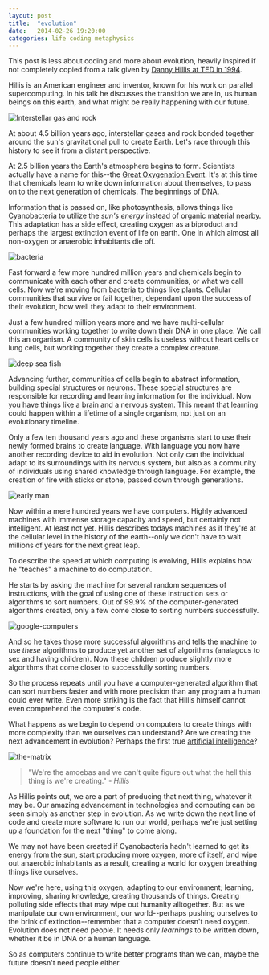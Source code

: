 ```yaml
---
layout: post
title:  "evolution"
date:   2014-02-26 19:20:00
categories: life coding metaphysics
---
```


This post is less about coding and more about evolution, heavily inspired if not completely copied from a talk given by [Danny Hillis at TED in 1994][hillis].

Hillis is an American engineer and inventor, known for his work on parallel supercomputing. In his talk he discusses the transition we are in, us human beings on this earth, and what might be really happening with our future.

![Interstellar gas and rock][gases]

At about 4.5 billion years ago, interstellar gases and rock bonded together around the sun's gravitational pull to create Earth. Let's race through this history to see it from a distant perspective.

At 2.5 billion years the Earth's atmosphere begins to form. Scientists actually have a name for this--the [Great Oxygenation Event][GOE]. It's at this time that chemicals learn to write down information about themselves, to pass on to the next generation of chemicals. The beginnings of DNA.

Information that is passed on, like photosynthesis, allows things like Cyanobacteria to utilize the _sun's energy_ instead of organic material nearby. This adaptation has a side effect, creating oxygen as a biproduct and perhaps the largest extinction event of life on earth. One in which almost all non-oxygen or anaerobic inhabitants die off.

![bacteria][bacteria]

Fast forward a few more hundred million years and chemicals begin to communicate with each other and create communities, or what we call cells. Now we're moving from bacteria to things like plants. Cellular communities that survive or fail together, dependant upon the success of their evolution, how well they adapt to their environment.

Just a few hundred million years more and we have multi-cellular communities working together to write down their DNA in one place. We call this an organism. A community of skin cells is useless without heart cells or lung cells, but working together they create a complex creature.

![deep sea fish][fish]

Advancing further, communities of cells begin to abstract information, building special structures or neurons. These special structures are responsible for recording and learning information for the individual. Now you have things like a brain and a nervous system. This meant that learning could happen within a lifetime of a single organism, not just on an evolutionary timeline.

Only a few ten thousand years ago and these organisms start to use their newly formed brains to create language. With language you now have another recording device to aid in evolution. Not only can the individual adapt to its surroundings with its nervous system, but also as a community of individuals using shared knowledge through language. For example, the creation of fire with sticks or stone, passed down through generations.

![early man][prehistoric]

Now within a mere hundred years we have computers. Highly advanced machines with immense storage capacity and speed, but certainly not intelligent. At least not yet. Hillis describes todays machines as if they're at the cellular level in the history of the earth--only we don't have to wait millions of years for the next great leap.

To describe the speed at which computing is evolving, Hillis explains how he "teaches" a machine to do computation.

He starts by asking the machine for several random sequences of instructions, with the goal of using one of these instruction sets or algorithms to sort numbers. Out of 99.9% of the computer-generated algorithms created, only a few come close to sorting numbers successfully.

![google-computers][google-computers]

And so he takes those more successful algorithms and tells the machine to use _these_ algorithms to produce yet another set of algorithms (analagous to sex and having children). Now these children produce slightly more algorithms that come closer to successfully sorting numbers.

So the process repeats until you have a computer-generated algorithm that can sort numbers faster and with more precision than any program a human could ever write. Even more striking is the fact that Hillis himself cannot even comprehend the computer's code.

What happens as we begin to depend on computers to create things with more complexity than we ourselves can understand? Are we creating the next advancement in evolution? Perhaps the first true [artificial intelligence][AI]?

![the-matrix][the-matrix]

> "We're the amoebas and we can't quite figure out what the hell this thing is we're creating."
> *- Hillis*

As Hillis points out, we are a part of producing that next thing, whatever it may be. Our amazing advancement in technologies and computing can be seen simply as another step in evolution. As we write down the next line of code and create more software to run our world, perhaps we're just setting up a foundation for the next "thing" to come along.

We may not have been created if Cyanobacteria hadn't learned to get its energy from the sun, start producing more oxygen, more of itself, and wipe out anaerobic inhabitants as a result, creating a world for oxygen breathing things like ourselves.

Now we're here, using this oxygen, adapting to our environment; learning, improving, sharing knowledge, creating thousands of things. Creating polluting side effects that may wipe out humanity alltogether. But as we manipulate our own environment, our world--perhaps pushing ourselves to the brink of extinction--remember that a computer doesn't need oxygen. Evolution does not need people. It needs only _learnings_ to be written down, whether it be in DNA or a human language.

So as computers continue to write better programs than we can, maybe the future doesn't need people either.

[hillis]: http://www.ted.com/talks/danny_hillis_back_to_the_future_of_1994.html
[GOE]: http://en.wikipedia.org/wiki/Great_Oxygenation_Event
[AI]: http://mrdougwright.com/2012/11/01/google-creates-the-next-a-i/


[gases]: /images/gases.jpg
[bacteria]: /images/bacteria.jpg
[fish]: /images/deep-sea-fish.jpg
[prehistoric]: /images/early-man.jpg
[the-matrix]: /images/the-matrix.jpg
[google-computers]: /images/google-computers.jpg
